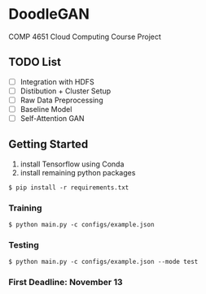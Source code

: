 # DoodleGAN
COMP 4651 Cloud Computing Course Project

## TODO List
- [ ] Integration with HDFS
- [ ] Distibution + Cluster Setup
- [ ] Raw Data Preprocessing
- [ ] Baseline Model
- [ ] Self-Attention GAN

## Getting Started
1. install Tensorflow using Conda
2. install remaining python packages
```
$ pip install -r requirements.txt
```

### Training
```
$ python main.py -c configs/example.json
```

### Testing
```
$ python main.py -c configs/example.json --mode test
```

### First Deadline: November 13
